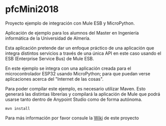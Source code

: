 # pfcMini2018

Proyecto ejemplo de integración con Mule ESB y MicroPython.

Aplicación de ejemplo para los alumnos del Master en Ingeniería informática de la Universidad de Almería.

Esta aplicación pretende dar un enfoque práctico de una aplicación que integra distintos servicios a través de una única API en este caso usando el ESB (Enterprise Service Bus) de Mule ESB.

En este ejemplo se integra con una aplicación creada para el microcontrolador ESP32 usando MicroPython; para que puedan verse aplicaciones acerca del "Internet de las cosas".

Para poder compilar este ejemplo, es necesario utilizar Maven. Esto generará las distintas librerías y compilará la aplicación de Mule que podrá usarse tanto dentro de Anypoint Studio como de forma autónoma.

```mvn install```


Para más información por favor consule la [Wiki](https://github.com/zerasul/pfcMini2018/wiki) de este proyecto
